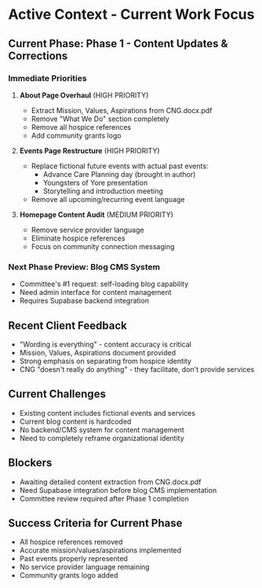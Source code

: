 
# Active Context - Current Work Focus

## Current Phase: Phase 1 - Content Updates & Corrections

### Immediate Priorities
1. **About Page Overhaul** (HIGH PRIORITY)
   - Extract Mission, Values, Aspirations from CNG.docx.pdf
   - Remove "What We Do" section completely
   - Remove all hospice references
   - Add community grants logo

2. **Events Page Restructure** (HIGH PRIORITY)
   - Replace fictional future events with actual past events:
     - Advance Care Planning day (brought in author)
     - Youngsters of Yore presentation
     - Storytelling and introduction meeting
   - Remove all upcoming/recurring event language

3. **Homepage Content Audit** (MEDIUM PRIORITY)
   - Remove service provider language
   - Eliminate hospice references
   - Focus on community connection messaging

### Next Phase Preview: Blog CMS System
- Committee's #1 request: self-loading blog capability
- Need admin interface for content management
- Requires Supabase backend integration

## Recent Client Feedback
- "Wording is everything" - content accuracy is critical
- Mission, Values, Aspirations document provided
- Strong emphasis on separating from hospice identity
- CNG "doesn't really do anything" - they facilitate, don't provide services

## Current Challenges
- Existing content includes fictional events and services
- Current blog content is hardcoded
- No backend/CMS system for content management
- Need to completely reframe organizational identity

## Blockers
- Awaiting detailed content extraction from CNG.docx.pdf
- Need Supabase integration before blog CMS implementation
- Committee review required after Phase 1 completion

## Success Criteria for Current Phase
- All hospice references removed
- Accurate mission/values/aspirations implemented
- Past events properly represented
- No service provider language remaining
- Community grants logo added
